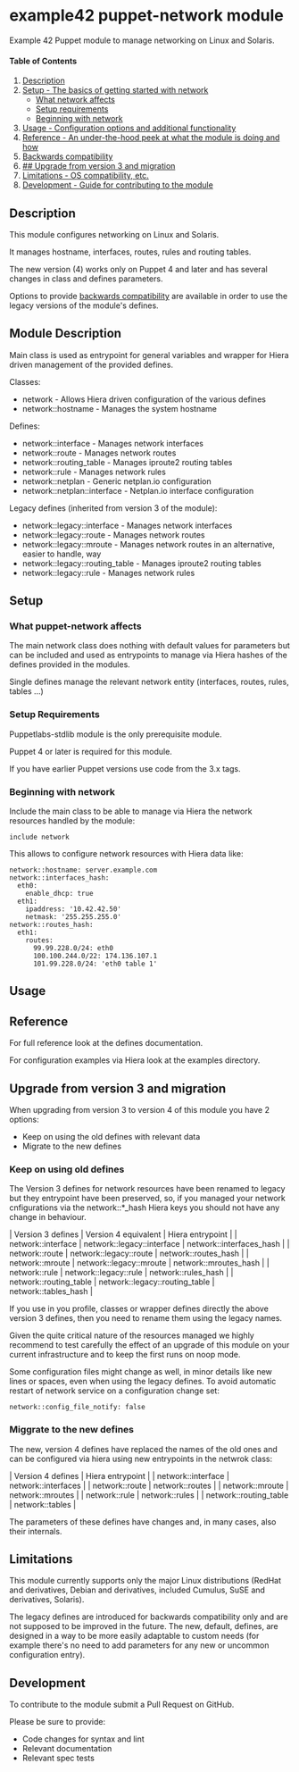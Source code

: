 
# example42 puppet-network module

Example 42 Puppet module to manage networking on Linux and Solaris.

#### Table of Contents

1. [Description](#description)
2. [Setup - The basics of getting started with network](#setup)
    * [What network affects](#what-network-affects)
    * [Setup requirements](#setup-requirements)
    * [Beginning with network](#beginning-with-network)
3. [Usage - Configuration options and additional functionality](#usage)
4. [Reference - An under-the-hood peek at what the module is doing and how](#reference)
5. [Backwards compatibility](#backwards-compatibility)
6. [## Upgrade from version 3 and migration](#upgrade-from-version-3-and-migration)
6. [Limitations - OS compatibility, etc.](#limitations)
7. [Development - Guide for contributing to the module](#development)

## Description

This module configures networking on Linux and Solaris.

It manages hostname, interfaces, routes, rules and routing tables.

The new version (4) works only on Puppet 4 and later and has several changes in class and defines parameters.

Options to provide [backwards compatibility](#backwards-compatibility) are available in order to use the legacy versions of the module's defines.

## Module Description

Main class is used as entrypoint for general variables and wrapper for Hiera driven management of the provided defines.

Classes:

- network - Allows Hiera driven configuration of the various defines
- network::hostname - Manages the system hostname

Defines:

- network::interface - Manages network interfaces
- network::route - Manages network routes
- network::routing_table - Manages iproute2 routing tables
- network::rule - Manages network rules
- network::netplan - Generic netplan.io configuration
- network::netplan::interface - Netplan.io interface configuration

Legacy defines (inherited from version 3 of the module):

- network::legacy::interface - Manages network interfaces
- network::legacy::route - Manages network routes
- network::legacy::mroute - Manages network routes in an alternative, easier to handle, way
- network::legacy::routing_table - Manages iproute2 routing tables
- network::legacy::rule - Manages network rules

## Setup


### What puppet-network affects

The main network class does nothing with default values for parameters but can be included and used
as entrypoints to manage via Hiera hashes of the defines provided in the modules.

Single defines manage the relevant network entity (interfaces, routes, rules, tables ...)

### Setup Requirements

Puppetlabs-stdlib module is the only prerequisite module.

Puppet 4 or later is required for this module.

If you have earlier Puppet versions use code from the 3.x tags.

### Beginning with network

Include the main class to be able to manage via Hiera the network resources handled by the module:

    include network
    
This allows to configure network resources with Hiera data like:

    network::hostname: server.example.com
    network::interfaces_hash:
      eth0:
        enable_dhcp: true
      eth1:
        ipaddress: '10.42.42.50'
        netmask: '255.255.255.0'
    network::routes_hash:
      eth1:
        routes:
          99.99.228.0/24: eth0
          100.100.244.0/22: 174.136.107.1
          101.99.228.0/24: 'eth0 table 1'
            
## Usage


## Reference

For full reference look at the defines documentation.

For configuration examples via Hiera look at the examples directory.

## Upgrade from version 3 and migration

When upgrading from version 3 to version 4 of this module you have 2 options:

- Keep on using the old defines with relevant data
- Migrate to the new defines

### Keep on using old defines

The Version 3 defines for network resources have been renamed to legacy but they entrypoint have been preserved, so, if you managed your network cnfigurations via the network::*_hash Hiera keys you should not have any change in behaviour.

| Version 3 defines | Version 4 equivalent | Hiera entrypoint |
| network::interface | network::legacy::interface | network::interfaces_hash | 
| network::route | network::legacy::route | network::routes_hash |
| network::mroute | network::legacy::mroute | network::mroutes_hash |
| network::rule | network::legacy::rule | network::rules_hash | 
| network::routing_table | network::legacy::routing_table | network::tables_hash |

If you use in you profile, classes or wrapper defines directly the above version 3 defines, then you need to rename them using the legacy names.

Given the quite critical nature of the resources managed we highly recommend to test carefully the effect of an upgrade of
this module on your current infrastructure and to keep the first runs on noop mode.

Some configuration files might change as well, in minor details like new lines or spaces, even when using the legacy defines. To avoid automatic restart of network service on a configuration change set:

    network::config_file_notify: false

### Miggrate to the new defines

The new, version 4 defines have replaced the names of the old ones and can be configured via hiera using new entrypoints in the netwrok class:

| Version 4 defines | Hiera entrypoint |
| network::interface | network::interfaces | 
| network::route | network::routes |
| network::mroute | network::mroutes |
| network::rule | network::rules | 
| network::routing_table | network::tables |

The parameters of these defines have changes and, in many cases, also their internals.

## Limitations

This module currently supports only the major Linux distributions (RedHat and derivatives, Debian and derivatives, included Cumulus, SuSE
and derivatives, Solaris).

The legacy defines are introduced for backwards compatibility only and are not supposed to be improved in the future.
The new, default, defines, are designed in a way to be more easily adaptable to custom needs (for example there's no need to add parameters
for any new or uncommon configuration entry).

## Development

To contribute to the module submit a Pull Request on GitHub.

Please be sure to provide:

- Code changes for syntax and lint
- Relevant documentation
- Relevant spec tests


